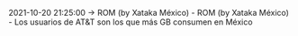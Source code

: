 2021-10-20 21:25:00 -> ROM (by Xataka México) - ROM (by Xataka México) - Los usuarios de AT&T son los que más GB consumen en México
